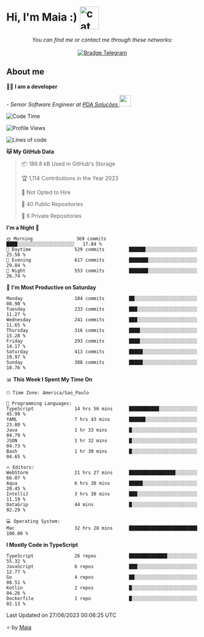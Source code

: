 <h1 align="left">Hi, I'm Maia :) 
<img src="https://emojis.slackmojis.com/emojis/images/1643509834/36299/black-cat.gif?1643509834" width="50" height="60" align="center"  alt="cat"/>
</h1>

<p align="center">
    <i>You can find me or contact me through these networks:</i>
    <br/><br/>
    <a href="https://t.me/mrootx" target="_blank">
        <img src="https://img.shields.io/badge/-Telegram-2CA5E0?logo=telegram&style=flat&logoColor=white" alt="Bradge Telegram" />
    </a>
</p>

## About me

:technologist: <strong>I am a developer</strong> <br>

<p><em> - Senior Software Engineer at <a href="https://pdasolucoes.com.br">PDA Soluções
</a><img src="https://media.giphy.com/media/WUlplcMpOCEmTGBtBW/giphy.gif" width="30"> 
</em></p>

<!--START_SECTION:waka-->
![Code Time](http://img.shields.io/badge/Code%20Time-2%2C852%20hrs%2015%20mins-blue)

![Profile Views](http://img.shields.io/badge/Profile%20Views-1-blue)

![Lines of code](https://img.shields.io/badge/From%20Hello%20World%20I%27ve%20Written-583.6%20thousand%20lines%20of%20code-blue)

**🐱 My GitHub Data** 

> 📦 186.8 kB Used in GitHub's Storage 
 > 
> 🏆 1,114 Contributions in the Year 2023
 > 
> 🚫 Not Opted to Hire
 > 
> 📜 40 Public Repositories 
 > 
> 🔑 6 Private Repositories 
 > 
**I'm a Night 🦉** 

```text
🌞 Morning                369 commits         ████░░░░░░░░░░░░░░░░░░░░░   17.84 % 
🌆 Daytime                529 commits         ██████░░░░░░░░░░░░░░░░░░░   25.58 % 
🌃 Evening                617 commits         ███████░░░░░░░░░░░░░░░░░░   29.84 % 
🌙 Night                  553 commits         ███████░░░░░░░░░░░░░░░░░░   26.74 % 
```
📅 **I'm Most Productive on Saturday** 

```text
Monday                   184 commits         ██░░░░░░░░░░░░░░░░░░░░░░░   08.90 % 
Tuesday                  233 commits         ███░░░░░░░░░░░░░░░░░░░░░░   11.27 % 
Wednesday                241 commits         ███░░░░░░░░░░░░░░░░░░░░░░   11.65 % 
Thursday                 316 commits         ████░░░░░░░░░░░░░░░░░░░░░   15.28 % 
Friday                   293 commits         ████░░░░░░░░░░░░░░░░░░░░░   14.17 % 
Saturday                 413 commits         █████░░░░░░░░░░░░░░░░░░░░   19.97 % 
Sunday                   388 commits         █████░░░░░░░░░░░░░░░░░░░░   18.76 % 
```


📊 **This Week I Spent My Time On** 

```text
🕑︎ Time Zone: America/Sao_Paulo

💬 Programming Languages: 
TypeScript               14 hrs 56 mins      ███████████░░░░░░░░░░░░░░   45.99 % 
YAML                     7 hrs 43 mins       ██████░░░░░░░░░░░░░░░░░░░   23.80 % 
Java                     1 hr 33 mins        █░░░░░░░░░░░░░░░░░░░░░░░░   04.79 % 
JSON                     1 hr 32 mins        █░░░░░░░░░░░░░░░░░░░░░░░░   04.73 % 
Bash                     1 hr 30 mins        █░░░░░░░░░░░░░░░░░░░░░░░░   04.65 % 

🔥 Editors: 
WebStorm                 21 hrs 27 mins      █████████████████░░░░░░░░   66.07 % 
Aqua                     6 hrs 38 mins       █████░░░░░░░░░░░░░░░░░░░░   20.45 % 
IntelliJ                 3 hrs 38 mins       ███░░░░░░░░░░░░░░░░░░░░░░   11.19 % 
DataGrip                 44 mins             █░░░░░░░░░░░░░░░░░░░░░░░░   02.29 % 

💻 Operating System: 
Mac                      32 hrs 28 mins      █████████████████████████   100.00 % 
```

**I Mostly Code in TypeScript** 

```text
TypeScript               26 repos            ██████████████░░░░░░░░░░░   55.32 % 
JavaScript               6 repos             ███░░░░░░░░░░░░░░░░░░░░░░   12.77 % 
Go                       4 repos             ██░░░░░░░░░░░░░░░░░░░░░░░   08.51 % 
Kotlin                   2 repos             █░░░░░░░░░░░░░░░░░░░░░░░░   04.26 % 
Dockerfile               1 repo              █░░░░░░░░░░░░░░░░░░░░░░░░   02.13 % 
```




 Last Updated on 27/06/2023 00:06:25 UTC
<!--END_SECTION:waka-->

⭐️ by [Maia](https://github.com/gabrielmaialva33/)


